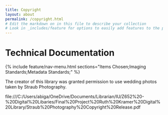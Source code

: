 ```yaml
---
title: Copyright
layout: about
permalink: /copyright.html
# Edit the markdown on in this file to describe your collection
# Look in _includes/feature for options to easily add features to the page
---
```

# Technical Documentation
{% include feature/nav-menu.html sections="Items Chosen;Imaging Standards;Metadata Standards;" %}

The creator of this library was granted permission to use wedding photos taken by Straub Photography.

file:///C:/Users/abiga/OneDrive/Documents/Librarian/IU/Z652%20-%20Digital%20Libaries/Final%20Project%20Ruth%20Kramer%20Digital%20Library/Straub%20Photography%20Copyright%20Release.pdf
